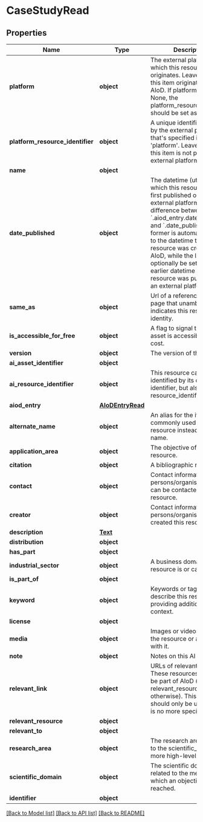 # CaseStudyRead

## Properties
Name | Type | Description | Notes
------------ | ------------- | ------------- | -------------
**platform** | **object** | The external platform from which this resource originates. Leave empty if this item originates from AIoD. If platform is not None, the platform_resource_identifier should be set as well. | [optional] 
**platform_resource_identifier** | **object** | A unique identifier issued by the external platform that&#x27;s specified in &#x27;platform&#x27;. Leave empty if this item is not part of an external platform. | [optional] 
**name** | **object** |  | 
**date_published** | **object** | The datetime (utc) on which this resource was first published on an external platform. Note the difference between &#x60;.aiod_entry.date_created&#x60; and &#x60;.date_published&#x60;: the former is automatically set to the datetime the resource was created on AIoD, while the latter can optionally be set to an earlier datetime that the resource was published on an external platform. | [optional] 
**same_as** | **object** | Url of a reference Web page that unambiguously indicates this resource&#x27;s identity. | [optional] 
**is_accessible_for_free** | **object** | A flag to signal that this asset is accessible at no cost. | [optional] 
**version** | **object** | The version of this asset. | [optional] 
**ai_asset_identifier** | **object** |  | [optional] 
**ai_resource_identifier** | **object** | This resource can be identified by its own identifier, but also by the resource_identifier. | [optional] 
**aiod_entry** | [**AIoDEntryRead**](AIoDEntryRead.md) |  | [optional] 
**alternate_name** | **object** | An alias for the item, commonly used for the resource instead of the name. | [optional] 
**application_area** | **object** | The objective of this AI resource. | [optional] 
**citation** | **object** | A bibliographic reference. | [optional] 
**contact** | **object** | Contact information of persons/organisations that can be contacted about this resource. | [optional] 
**creator** | **object** | Contact information of persons/organisations that created this resource. | [optional] 
**description** | [**Text**](Text.md) |  | [optional] 
**distribution** | **object** |  | [optional] 
**has_part** | **object** |  | [optional] 
**industrial_sector** | **object** | A business domain where a resource is or can be used. | [optional] 
**is_part_of** | **object** |  | [optional] 
**keyword** | **object** | Keywords or tags used to describe this resource, providing additional context. | [optional] 
**license** | **object** |  | [optional] 
**media** | **object** | Images or videos depicting the resource or associated with it.  | [optional] 
**note** | **object** | Notes on this AI resource. | [optional] 
**relevant_link** | **object** | URLs of relevant resources. These resources should not be part of AIoD (use relevant_resource otherwise). This field should only be used if there is no more specific field. | [optional] 
**relevant_resource** | **object** |  | [optional] 
**relevant_to** | **object** |  | [optional] 
**research_area** | **object** | The research area is similar to the scientific_domain, but more high-level. | [optional] 
**scientific_domain** | **object** | The scientific domain is related to the methods with which an objective is reached. | [optional] 
**identifier** | **object** |  | 

[[Back to Model list]](../README.md#documentation-for-models) [[Back to API list]](../README.md#documentation-for-api-endpoints) [[Back to README]](../README.md)

